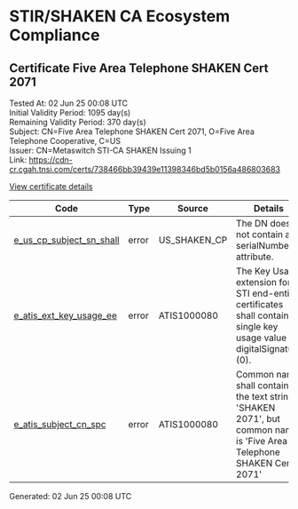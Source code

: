 # STIR/SHAKEN CA Ecosystem Compliance

## Certificate Five Area Telephone SHAKEN Cert 2071

Tested At: 02 Jun 25 00:08 UTC\
Initial Validity Period: 1095 day(s)\
Remaining Validity Period: 370 day(s)\
Subject: CN=Five Area Telephone SHAKEN Cert 2071, O=Five Area Telephone Cooperative, C=US\
Issuer: CN=Metaswitch STI-CA SHAKEN Issuing 1\
Link: https://cdn-cr.cgah.tnsi.com/certs/738466bb39439e11398346bd5b0156a486803683

[View certificate details](https://x509.io/?cert=MIICbDCCAhOgAwIBAgIQLo6LXocGN4lmnpdNJX9kHzAKBggqhkjOPQQDAjAtMSswKQYDVQQDDCJNZXRhc3dpdGNoIFNUSS1DQSBTSEFLRU4gSXNzdWluZyAxMB4XDTIzMDYwNzE2NTU0MFoXDTI2MDYwNjE2NTU0MFowZjELMAkGA1UEBhMCVVMxKDAmBgNVBAoMH0ZpdmUgQXJlYSBUZWxlcGhvbmUgQ29vcGVyYXRpdmUxLTArBgNVBAMMJEZpdmUgQXJlYSBUZWxlcGhvbmUgU0hBS0VOIENlcnQgMjA3MTBZMBMGByqGSM49AgEGCCqGSM49AwEHA0IABDvu9oqIdDJHkX0qk%2FVpDMS4Pz49jP4Aoq2Haa3uJqvoIMozSoSKtfI9Tz05zwa3YDUMqR50UqHojHAsEL0R82SjgdswgdgwDAYDVR0TAQH%2FBAIwADAOBgNVHQ8BAf8EBAMCBeAwFgYIKwYBBQUHARoECjAIoAYWBDIwNzEwRwYDVR0fBEAwPjA8oDqgOIY2aHR0cHM6Ly9hdXRoZW50aWNhdGUtYXBpLmljb25lY3Rpdi5jb20vZG93bmxvYWQvdjEvY3JsMBcGA1UdIAQQMA4wDAYKYIZIAYb%2FCQEBAzAdBgNVHQ4EFgQUQc6LhlueiQgcvR2tPOdub6fMk20wHwYDVR0jBBgwFoAUzR6nABAQ2jIdaRo51dJGCyw8h9YwCgYIKoZIzj0EAwIDRwAwRAIgQqTo83X0RWKFs8AF4AijSBTpOkBuoJpFpWnIsVWNgskCIC221BgoAYbrNRLo%2B4eX%2Fygfh4VraKpoYV7lS%2B4RXLQ2)

| Code | Type | Source | Details |
|------|------|--------|---------|
| [e_us_cp_subject_sn_shall](../../ISSUES/e_us_cp_subject_sn_shall/README.md) | error | US_SHAKEN_CP | The DN does not contain a serialNumber attribute. |
| [e_atis_ext_key_usage_ee](../../ISSUES/e_atis_ext_key_usage_ee/README.md) | error | ATIS1000080 | The Key Usage extension for STI end-entity certificates shall contain a single key usage value of digitalSignature (0). |
| [e_atis_subject_cn_spc](../../ISSUES/e_atis_subject_cn_spc/README.md) | error | ATIS1000080 | Common name shall contain the text string 'SHAKEN 2071', but common name is 'Five Area Telephone SHAKEN Cert 2071' |


Generated: 02 Jun 25 00:08 UTC